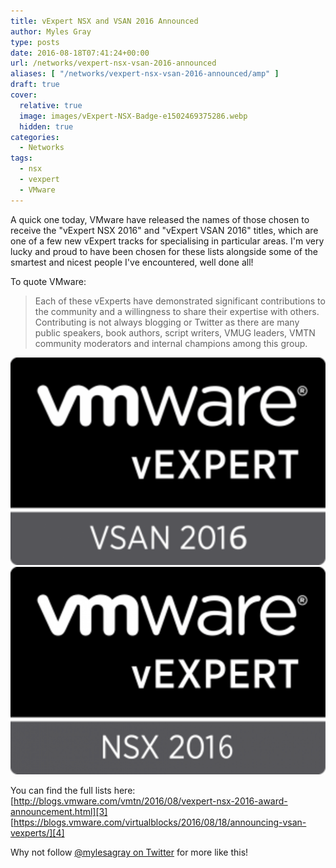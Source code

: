 ```yaml
---
title: vExpert NSX and VSAN 2016 Announced
author: Myles Gray
type: posts
date: 2016-08-18T07:41:24+00:00
url: /networks/vexpert-nsx-vsan-2016-announced
aliases: [ "/networks/vexpert-nsx-vsan-2016-announced/amp" ]
draft: true
cover:
  relative: true
  image: images/vExpert-NSX-Badge-e1502469375286.webp
  hidden: true
categories:
  - Networks
tags:
  - nsx
  - vexpert
  - VMware
---
```


A quick one today, VMware have released the names of those chosen to receive the "vExpert NSX 2016" and "vExpert VSAN 2016" titles, which are one of a few new vExpert tracks for specialising in particular areas. I'm very lucky and proud to have been chosen for these lists alongside some of the smartest and nicest people I've encountered, well done all!

To quote VMware:

> Each of these vExperts have demonstrated significant contributions to the community and a willingness to share their expertise with others. Contributing is not always blogging or Twitter as there are many public speakers, book authors, script writers, VMUG leaders, VMTN community moderators and internal champions among this group.

![vExpert NSX 2016 Logo][1]![vExpert VSAN 2016 Logo][2] 

You can find the full lists here:  
[http://blogs.vmware.com/vmtn/2016/08/vexpert-nsx-2016-award-announcement.html][3]  
[https://blogs.vmware.com/virtualblocks/2016/08/18/announcing-vsan-vexperts/][4]

Why not follow [@mylesagray on Twitter][5] for more like this!

 [1]: images/vExpert_-768x506-300x198.png
 [2]: images/vExpert-NSX-Badge-300x198.png
 [3]: http://blogs.vmware.com/vmtn/2016/08/vexpert-nsx-2016-award-announcement.html
 [4]: https://blogs.vmware.com/virtualblocks/2016/08/18/announcing-vsan-vexperts/
 [5]: https://twitter.com/mylesagray